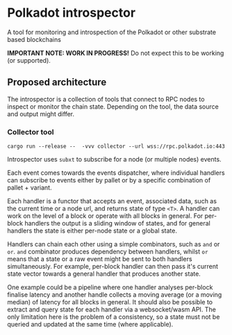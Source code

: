 # Polkadot introspector

A tool for monitoring and introspection of the Polkadot or other substrate based blockchains

**IMPORTANT NOTE: WORK IN PROGRESS!** Do not expect this to be working (or supported).

## Proposed architecture
The introspector is a collection of tools that connect to RPC nodes to inspect or monitor the chain state.
Depending on the tool, the data source and output might differ.

### Collector tool

`cargo run --release --  -vvv collector --url wss://rpc.polkadot.io:443`

Introspector uses `subxt` to subscribe for a node (or multiple nodes) events.

Each event comes towards the events dispatcher, where individual handlers can subscribe to events either by pallet or by
a specific combination of pallet + variant.

Each handler is a functor that accepts an event, associated data, such as the current time or a node url, and returns
state of type `<T>`. A handler can work on the level of a block or operate with all blocks in general. For per-block
handlers the output is a sliding window of states, and for general handlers the state is either per-node state or a
global state.

Handlers can chain each other using a simple combinators, such as `and` or `or`. `and` combinator produces dependency
between handlers, whilst `or` means that a state or a raw event might be sent to both handlers simultaneously. For
example, per-block handler can then pass it's current state vector towards a general handler that produces another
state.

One example could be a pipeline where one handler analyses per-block finalise latency and another handle collects a
moving average (or a moving median) of latency for all blocks in general. It should also be possible to extract and
query state for each handler via a websocket/wasm API. The only limitation here is the problem of a consistency, so a
state must not be queried and updated at the same time (where applicable).
